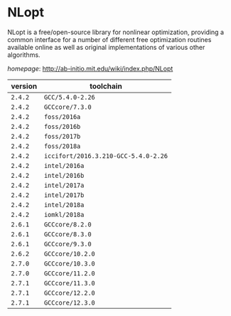 # NLopt

NLopt is a free/open-source library for nonlinear optimization,   providing a common interface for a number of different free optimization routines   available online as well as original implementations of various other algorithms.

*homepage*: <http://ab-initio.mit.edu/wiki/index.php/NLopt>

version | toolchain
--------|----------
``2.4.2`` | ``GCC/5.4.0-2.26``
``2.4.2`` | ``GCCcore/7.3.0``
``2.4.2`` | ``foss/2016a``
``2.4.2`` | ``foss/2016b``
``2.4.2`` | ``foss/2017b``
``2.4.2`` | ``foss/2018a``
``2.4.2`` | ``iccifort/2016.3.210-GCC-5.4.0-2.26``
``2.4.2`` | ``intel/2016a``
``2.4.2`` | ``intel/2016b``
``2.4.2`` | ``intel/2017a``
``2.4.2`` | ``intel/2017b``
``2.4.2`` | ``intel/2018a``
``2.4.2`` | ``iomkl/2018a``
``2.6.1`` | ``GCCcore/8.2.0``
``2.6.1`` | ``GCCcore/8.3.0``
``2.6.1`` | ``GCCcore/9.3.0``
``2.6.2`` | ``GCCcore/10.2.0``
``2.7.0`` | ``GCCcore/10.3.0``
``2.7.0`` | ``GCCcore/11.2.0``
``2.7.1`` | ``GCCcore/11.3.0``
``2.7.1`` | ``GCCcore/12.2.0``
``2.7.1`` | ``GCCcore/12.3.0``
